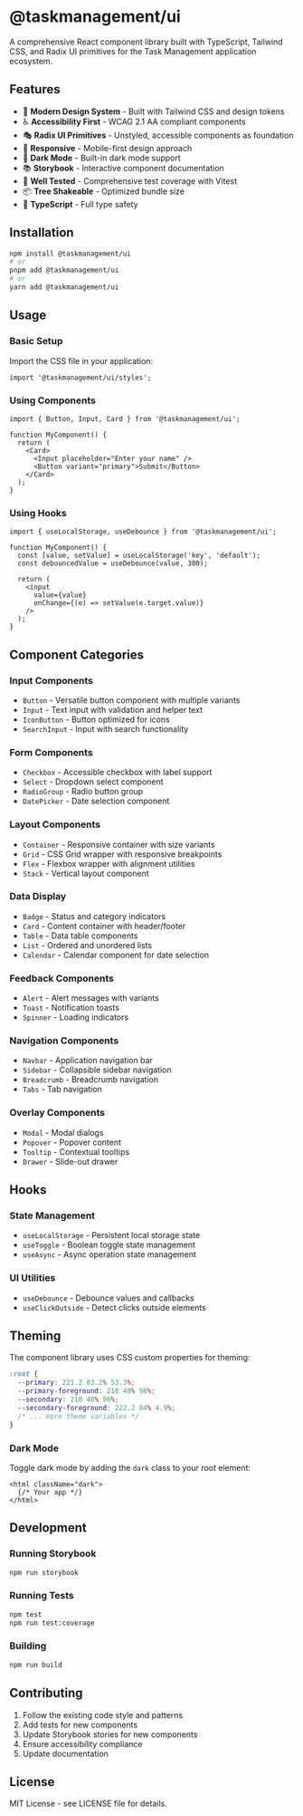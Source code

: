 # @taskmanagement/ui

A comprehensive React component library built with TypeScript, Tailwind CSS, and Radix UI primitives for the Task Management application ecosystem.

## Features

- 🎨 **Modern Design System** - Built with Tailwind CSS and design tokens
- ♿ **Accessibility First** - WCAG 2.1 AA compliant components
- 🎭 **Radix UI Primitives** - Unstyled, accessible components as foundation
- 📱 **Responsive** - Mobile-first design approach
- 🌙 **Dark Mode** - Built-in dark mode support
- 📚 **Storybook** - Interactive component documentation
- 🧪 **Well Tested** - Comprehensive test coverage with Vitest
- 📦 **Tree Shakeable** - Optimized bundle size
- 🔧 **TypeScript** - Full type safety

## Installation

```bash
npm install @taskmanagement/ui
# or
pnpm add @taskmanagement/ui
# or
yarn add @taskmanagement/ui
```

## Usage

### Basic Setup

Import the CSS file in your application:

```tsx
import '@taskmanagement/ui/styles';
```

### Using Components

```tsx
import { Button, Input, Card } from '@taskmanagement/ui';

function MyComponent() {
  return (
    <Card>
      <Input placeholder="Enter your name" />
      <Button variant="primary">Submit</Button>
    </Card>
  );
}
```

### Using Hooks

```tsx
import { useLocalStorage, useDebounce } from '@taskmanagement/ui';

function MyComponent() {
  const [value, setValue] = useLocalStorage('key', 'default');
  const debouncedValue = useDebounce(value, 300);
  
  return (
    <input 
      value={value} 
      onChange={(e) => setValue(e.target.value)} 
    />
  );
}
```

## Component Categories

### Input Components
- `Button` - Versatile button component with multiple variants
- `Input` - Text input with validation and helper text
- `IconButton` - Button optimized for icons
- `SearchInput` - Input with search functionality

### Form Components
- `Checkbox` - Accessible checkbox with label support
- `Select` - Dropdown select component
- `RadioGroup` - Radio button group
- `DatePicker` - Date selection component

### Layout Components
- `Container` - Responsive container with size variants
- `Grid` - CSS Grid wrapper with responsive breakpoints
- `Flex` - Flexbox wrapper with alignment utilities
- `Stack` - Vertical layout component

### Data Display
- `Badge` - Status and category indicators
- `Card` - Content container with header/footer
- `Table` - Data table components
- `List` - Ordered and unordered lists
- `Calendar` - Calendar component for date selection

### Feedback Components
- `Alert` - Alert messages with variants
- `Toast` - Notification toasts
- `Spinner` - Loading indicators

### Navigation Components
- `Navbar` - Application navigation bar
- `Sidebar` - Collapsible sidebar navigation
- `Breadcrumb` - Breadcrumb navigation
- `Tabs` - Tab navigation

### Overlay Components
- `Modal` - Modal dialogs
- `Popover` - Popover content
- `Tooltip` - Contextual tooltips
- `Drawer` - Slide-out drawer

## Hooks

### State Management
- `useLocalStorage` - Persistent local storage state
- `useToggle` - Boolean toggle state management
- `useAsync` - Async operation state management

### UI Utilities
- `useDebounce` - Debounce values and callbacks
- `useClickOutside` - Detect clicks outside elements

## Theming

The component library uses CSS custom properties for theming:

```css
:root {
  --primary: 221.2 83.2% 53.3%;
  --primary-foreground: 210 40% 98%;
  --secondary: 210 40% 96%;
  --secondary-foreground: 222.2 84% 4.9%;
  /* ... more theme variables */
}
```

### Dark Mode

Toggle dark mode by adding the `dark` class to your root element:

```tsx
<html className="dark">
  {/* Your app */}
</html>
```

## Development

### Running Storybook

```bash
npm run storybook
```

### Running Tests

```bash
npm test
npm run test:coverage
```

### Building

```bash
npm run build
```

## Contributing

1. Follow the existing code style and patterns
2. Add tests for new components
3. Update Storybook stories for new components
4. Ensure accessibility compliance
5. Update documentation

## License

MIT License - see LICENSE file for details.